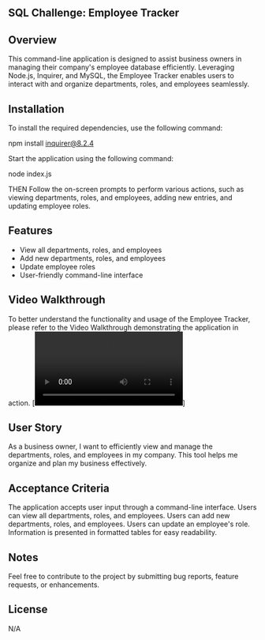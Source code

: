 ## SQL Challenge: Employee Tracker

## Overview
This command-line application is designed to assist business owners in managing their company's employee database efficiently. Leveraging Node.js, Inquirer, and MySQL, the Employee Tracker enables users to interact with and organize departments, roles, and employees seamlessly.

## Installation
To install the required dependencies, use the following command:

npm install inquirer@8.2.4

Start the application using the following command:

node index.js

THEN Follow the on-screen prompts to perform various actions, such as viewing departments, roles, and employees, adding new entries, and updating employee roles.

## Features
- View all departments, roles, and employees
- Add new departments, roles, and employees
- Update employee roles
- User-friendly command-line interface

## Video Walkthrough

To better understand the functionality and usage of the Employee Tracker, please refer to the Video Walkthrough demonstrating the application in action.
[![DEMO VIDEO](/demo.mp4)]


## User Story
As a business owner, I want to efficiently view and manage the departments, roles, and employees in my company. This tool helps me organize and plan my business effectively.

## Acceptance Criteria
The application accepts user input through a command-line interface.
Users can view all departments, roles, and employees.
Users can add new departments, roles, and employees.
Users can update an employee's role.
Information is presented in formatted tables for easy readability.

## Notes 
Feel free to contribute to the project by submitting bug reports, feature requests, or enhancements.

## License
N/A